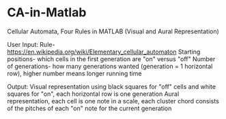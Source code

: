 # CA-in-Matlab
Cellular Automata, Four Rules in MATLAB (Visual and Aural Representation)

User Input:
Rule- https://en.wikipedia.org/wiki/Elementary_cellular_automaton
Starting positions- which cells in the first generation are "on" versus "off"
Number of generations- how many generations wanted (generation = 1 horizontal row), higher number means longer running time

Output:
Visual representation using black squares for "off" cells and white squares for "on", each horizontal row is one generation
Aural representation, each cell is one note in a scale, each cluster chord consists of the pitches of each "on" note for the current generation
